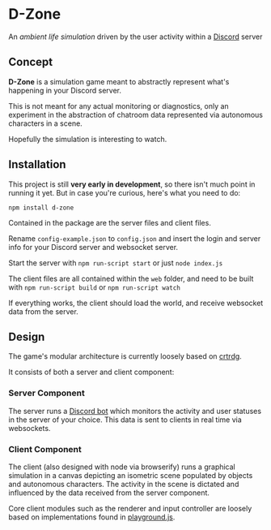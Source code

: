 # D-Zone
An _ambient life simulation_ driven by the user activity within a [Discord](https://discordapp.com) server

## Concept
**D-Zone** is a simulation game meant to abstractly represent what's happening in your Discord server.

This is not meant for any actual monitoring or diagnostics, only an experiment in the abstraction of chatroom data represented via autonomous characters in a scene.

Hopefully the simulation is interesting to watch.

## Installation
This project is still **very early in development**, so there isn't much point in running it yet. But in case you're curious, here's what you need to do:

`npm install d-zone`

Contained in the package are the server files and client files.

Rename `config-example.json` to `config.json` and insert the login and server info for your Discord server and websocket server.

Start the server with `npm run-script start` or just `node index.js`

The client files are all contained within the `web` folder, and need to be built with `npm run-script build` or `npm run-script watch`

If everything works, the client should load the world, and receive websocket data from the server.

## Design

The game's modular architecture is currently loosely based on [crtrdg](http://crtrdg.com/).

It consists of both a server and client component:

### Server Component
The server runs a [Discord bot](https://www.npmjs.com/package/discord.io) which monitors the activity and user statuses in the server of your choice. This data is sent to clients in real time via websockets.

### Client Component
The client (also designed with node via browserify) runs a graphical simulation in a canvas depicting an isometric scene populated by objects and autonomous characters. The activity in the scene is dictated and influenced by the data received from the server component.

Core client modules such as the renderer and input controller are loosely based on implementations found in [playground.js](http://playgroundjs.com/).